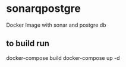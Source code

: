 # sonarqpostgre
Docker Image with sonar and postgre db

## to build run
docker-compose build 
docker-compose up -d
